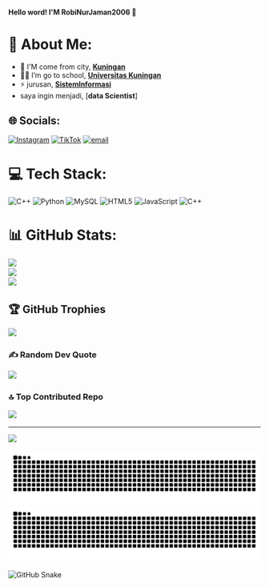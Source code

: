 #### Hello word! I'M RobiNurJaman2006 👋

<!--
**RobiNurJaman2006/RobiNurJaman2006** is a ✨ _special_ ✨ repository because its `README.md` (this file) appears on your GitHub profile.

Here are some ideas to get you started:

-->
# 💫 About Me:
- 🏡 I'M come from city, [**Kuningan**](https://share.google/XbjG087tXY9u3R2lB)
- 🧑‍💻 I’m go to school, [**Universitas Kuningan**](https://share.google/5ouggGEASLDhDiCOC)
- ⚡ jurusan, [**SistemInformasi**](https://share.google/dRTtPYYHEJeX70n3M)
- saya ingin menjadi, [**data Scientist**]


## 🌐 Socials:
[![Instagram](https://img.shields.io/badge/Instagram-%23E4405F.svg?logo=Instagram&logoColor=white)](https://instagram.com/https://www.instagram.com/robinj_1503?igsh=MXZlemxxdnhxZXQwYw==) [![TikTok](https://img.shields.io/badge/TikTok-%23000000.svg?logo=TikTok&logoColor=white)](https://tiktok.com/@https://www.tiktok.com/@rooobi.12?_t=ZS-90IaIx1bEig&_r=1) [![email](https://img.shields.io/badge/Email-D14836?logo=gmail&logoColor=white)](mailto:robinurjamanrobi@gmail.com) 

# 💻 Tech Stack:
![C++](https://img.shields.io/badge/c++-%2300599C.svg?style=for-the-badge&logo=c%2B%2B&logoColor=white) ![Python](https://img.shields.io/badge/python-3670A0?style=for-the-badge&logo=python&logoColor=ffdd54) ![MySQL](https://img.shields.io/badge/mysql-4479A1.svg?style=for-the-badge&logo=mysql&logoColor=white) ![HTML5](https://img.shields.io/badge/html5-%23E34F26.svg?style=for-the-badge&logo=html5&logoColor=white) ![JavaScript](https://img.shields.io/badge/javascript-%23323330.svg?style=for-the-badge&logo=javascript&logoColor=%23F7DF1E) ![C++](https://img.shields.io/badge/c++-%2300599C.svg?style=for-the-badge&logo=c%2B%2B&logoColor=white)
# 📊 GitHub Stats:
![](https://github-readme-stats.vercel.app/api?username=RobiNurJaman2006&theme=cobalt&hide_border=false&include_all_commits=false&count_private=false)<br/>
![](https://nirzak-streak-stats.vercel.app/?user=RobiNurJaman2006&theme=cobalt&hide_border=false)<br/>
![](https://github-readme-stats.vercel.app/api/top-langs/?username=RobiNurJaman2006&theme=cobalt&hide_border=false&include_all_commits=false&count_private=false&layout=compact)

## 🏆 GitHub Trophies
![](https://github-profile-trophy.vercel.app/?username=RobiNurJaman2006&theme=midnight-purple&no-frame=false&no-bg=true&margin-w=4)

### ✍️ Random Dev Quote
![](https://quotes-github-readme.vercel.app/api?type=vetical&theme=radical)

### 🔝 Top Contributed Repo
![](https://github-contributor-stats.vercel.app/api?username=RobiNurJaman2006&limit=5&theme=radical&combine_all_yearly_contributions=true)

---
[![](https://visitcount.itsvg.in/api?id=RobiNurJaman2006&icon=0&color=3)](https://visitcount.itsvg.in)

<!-- Proudly created with GPRM ( https://gprm.itsvg.in ) -->


![GitHub Snake Light](https://github.com/RobiNurJaman2006/RobiNurJaman2006/blob/output/snake.svg#gh-light-mode-only)
![GitHub Snake Dark](https://github.com/RobiNurJaman2006/RobiNurJaman2006/blob/output/snake.svg#gh-dark-mode-only)

![GitHub Snake](https://RobiNurJaman2006.github.io/RobiNurJaman2006/snake.svg)














